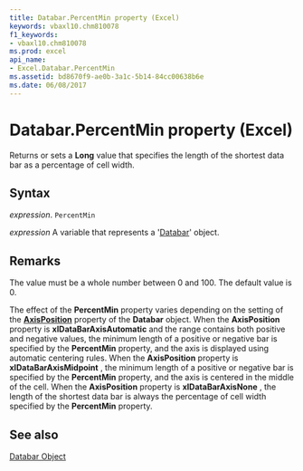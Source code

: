 ```yaml
---
title: Databar.PercentMin property (Excel)
keywords: vbaxl10.chm810078
f1_keywords:
- vbaxl10.chm810078
ms.prod: excel
api_name:
- Excel.Databar.PercentMin
ms.assetid: bd8670f9-ae0b-3a1c-5b14-84cc00638b6e
ms.date: 06/08/2017
---
```



# Databar.PercentMin property (Excel)

Returns or sets a  **Long** value that specifies the length of the shortest data bar as a percentage of cell width.


## Syntax

 _expression_. `PercentMin`

 _expression_ A variable that represents a '[Databar](Excel.Databar.md)' object.


## Remarks

The value must be a whole number between 0 and 100. The default value is 0.

The effect of the  **PercentMin** property varies depending on the setting of the **[AxisPosition](Excel.Databar.AxisPosition.md)** property of the **Databar** object. When the **AxisPosition** property is **xlDataBarAxisAutomatic** and the range contains both positive and negative values, the minimum length of a positive or negative bar is specified by the **PercentMin** property, and the axis is displayed using automatic centering rules. When the **AxisPosition** property is **xlDataBarAxisMidpoint** , the minimum length of a positive or negative bar is specified by the **PercentMin** property, and the axis is centered in the middle of the cell. When the **AxisPosition** property is **xlDataBarAxisNone** , the length of the shortest data bar is always the percentage of cell width specified by the **PercentMin** property.


## See also


[Databar Object](Excel.Databar.md)

